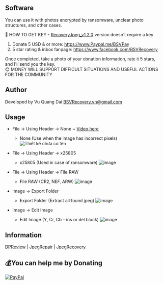 ## Software
You can use it with photos encrypted by ransomware, unclear photo structures, and other cases. <br>

🤔 HOW TO GET KEY - [RecoveryJpeg_v1.2.0](https://github.com/VQD-BSV/RecoveryJpeg/releases/tag/RecoveryJpeg_v1.2.0) version doesn't require a key
1. Donate 5 USD & or more:  https://www.Paypal.me/BSVPay
2. 5 star rating & inbox fanpage: https://www.facebook.com/BSVRecovery

Once completed, take a photo of your donation information, rate it 5 stars, and I'll send you the key. <br>
😊 MONEY WILL SUPPORT DIFFICULT SITUATIONS AND USEFUL ACTIONS FOR THE COMMUNITY

## Author
Developed by Vu Quang Dai <BSVRecovery.vn@gmail.com>

## Usage
- File -> Using Header -> None ~ [Video here](https://www.youtube.com/watch?v=0OUbORvWM_k)
  - None (Use when the image has incorrect pixels)
![Thiết kế chưa có tên](https://github.com/VQD-BSV/FreeTool/assets/127699283/5ac152b6-e02e-4a8e-a11e-5746db106c81)

- File -> Using Header -> x25805
  - x25805 (Used in case of ransomware)
![image](https://github.com/VQD-BSV/RecoveryJpeg/assets/127699283/f5ce67bf-cf5e-4fc0-be63-7f1bac02c762)

- File -> Using Header -> File RAW
  - File RAW (CR2, NEF, ARW)
![image](https://github.com/VQD-BSV/RecoveryJpeg/assets/127699283/b447de08-bcfe-4961-8274-5ddccad99926)

- Image -> Export Folder
  - Export Folder (Extract all found jpeg)
![image](https://github.com/VQD-BSV/RecoveryJpeg/assets/127699283/a6c26bdb-e499-4b67-b73a-033f684c9dfb)

- Image -> Edit Image
  - Edit Image (Y, Cr, Cb - ins or del block)
![image](https://github.com/VQD-BSV/RecoveryJpeg/assets/127699283/bf86bfa1-cf24-49dc-800c-2290e8a2f76b)


## Information
[DPReview](https://www.dpreview.com/products/canon/slrs/canon_eos5dmkiv/sample-photos) | [JpegRepair](https://github.com/dmahurin/jpegrepair) | [JpegRecovery](https://github.com/euzun/jpeg-carver-csharp)

## 💰You can help me by Donating
[![PayPal](https://img.shields.io/badge/PayPal-00457C?style=for-the-badge&logo=paypal&logoColor=white)](https://paypal.me/BSVPay)
